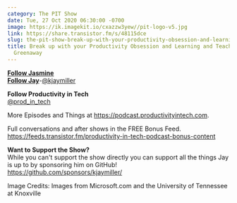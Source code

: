 ```yaml
---
category: The PIT Show
date: Tue, 27 Oct 2020 06:30:00 -0700
image: https://ik.imagekit.io/cxazzw3yew//pit-logo-v5.jpg
link: https://share.transistor.fm/s/48115dce
slug: the-pit-show-break-up-with-your-productivity-obsession-and-learning-and-teaching-with-jasmine-greenaway
title: Break up with your Productivity Obsession and Learning and Teaching with Jasmine
  Greenaway
---
```


<p><a href="https://developer.microsoft.com/en-us/advocates/jasmine-greenaway"><strong>Follow Jasmine</strong></a><br /><a href="https://kjaymiller.com"><strong>Follow Jay</strong></a>-<a href="https://twitter.com/kjaymiller">@kjaymiller</a></p><p><strong>Follow Productivity in Tech</strong><br /><a href="https://twitter.com/prod_in_tech">@prod_in_tech</a></p><p>More Episodes and Things at <a href="https://podcast.productivityintech.com/">https://podcast.productivityintech.com</a>.</p><p>Full conversations and after shows in the FREE Bonus Feed.<br /><a href="https://feeds.transistor.fm/productivity-in-tech-podcast-bonus-content">https://feeds.transistor.fm/productivity-in-tech-podcast-bonus-content</a></p><p><strong>Want to Support the Show?</strong><br />While you can't support the show directly you can support all the things Jay is up to by sponsoring him on GitHub!<br /><a href="https://github.com/sponsors/kjaymiller/">https://github.com/sponsors/kjaymiller/</a></p><p>Image Credits: Images from Microsoft.com and the University of Tennessee at Knoxville</p>